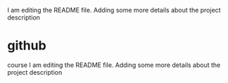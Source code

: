 I am editing the README file. Adding some more details about the project description

# github
course
I am editing the README file. Adding some more details about the project description

